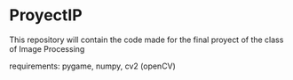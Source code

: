 # ProyectIP
 This repository will contain the code made for the final proyect of the class of Image Processing

requirements: 
pygame, numpy, cv2 (openCV)